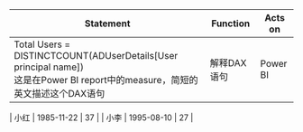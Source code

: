 | Statement                                                | Function        | Acts on    |
| -------------------------------------------------------- | --------------- | ---------- |
| Total Users = DISTINCTCOUNT(ADUserDetails[User principal name])<br>这是在Power BI report中的measure，简短的英文描述这个DAX语句 | 解释DAX语句        | Power BI    |

| 小红   | 1985-11-22   | 37   |
| 小李   | 1995-08-10   | 27   |

